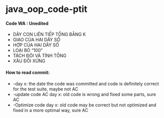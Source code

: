 # java_oop_code-ptit
<h4>Code WA : Unedited </h4>
<ul> 
<li> DÃY CON LIÊN TIẾP TỔNG BẰNG K</li>
<li> GIAO CỦA HAI DÃY SỐ </li>
<li> HỢP CỦA HAI DÃY SỐ </li>
<li> LOẠI BỎ “100”</li>
<li> TÁCH ĐÔI VÀ TÍNH TỔNG</li>
<li> XÂU ĐỐI XỨNG</li>
</ul> 

<h4>How to read commit:</h4>
<ul> 
<li>-day x: the date the code was committed and code is definitely correct for the test suite, maybe not AC</li>
<li>-update code AC day x: old code is wrong and fixed some parts, sure AC</li>
<li>-Optimize code day x: old code may be correct but not optimized and fixed in a more optimal way, sure AC</li>
</ul>

